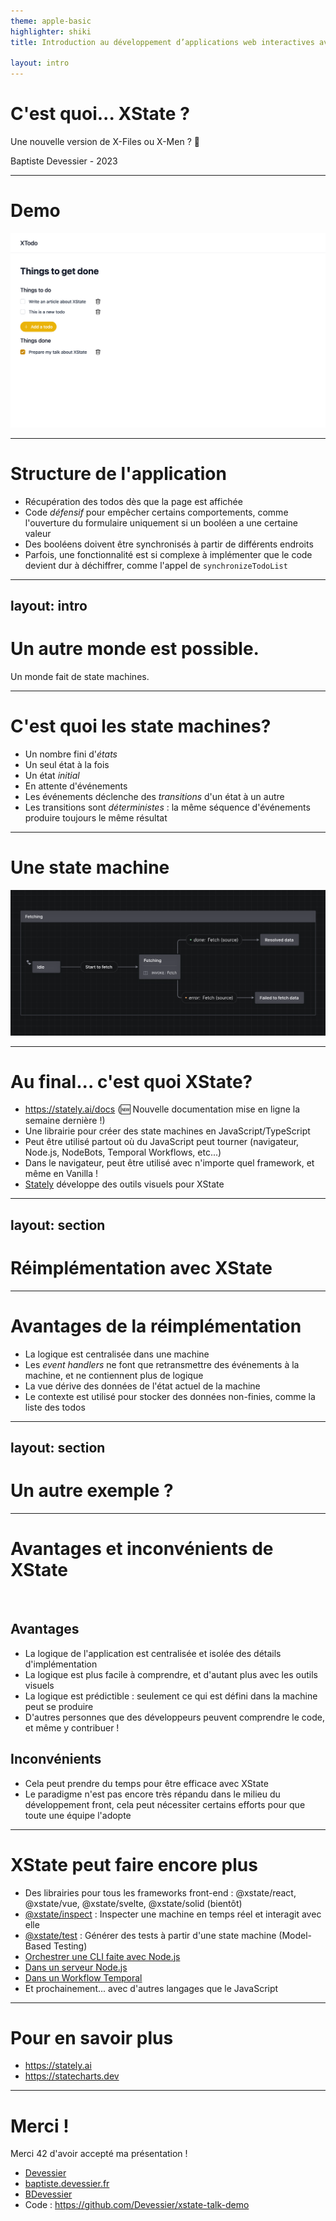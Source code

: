```yaml
---
theme: apple-basic
highlighter: shiki
title: Introduction au développement d’applications web interactives avec XState

layout: intro
---
```


# C'est quoi... XState ?

Une nouvelle version de X-Files ou X-Men ? 🤔

<div class="absolute bottom-10">
  <span class="font-700">
    Baptiste Devessier - 2023
  </span>
</div>

---

# Demo

<a href="https://xstate-talk-todo-app.netlify.app" target="_blank">

![](/Screenshot%202023-01-23%20at%2011-05-42%20https%20__xstate-talk-todo-app.netlify.app.png)

</a>

---

# Structure de l'application

- Récupération des todos dès que la page est affichée
- Code *défensif* pour empêcher certains comportements, comme l'ouverture du formulaire uniquement si un booléen a une certaine valeur
- Des booléens doivent être synchronisés à partir de différents endroits
- Parfois, une fonctionnalité est si complexe à implémenter que le code devient dur à déchiffrer, comme l'appel de `synchronizeTodoList`

<!--
Open VSCode with code for /without-xstate page

- Date fetching
- Prevent from opening the form during initial loading
- Need to 
-->

---
layout: intro
---

# Un autre monde est possible.

Un monde fait de state machines.

---

# C'est quoi les state machines?

- Un nombre fini d'*états*
- Un seul état à la fois
- Un état *initial*
- En attente d'événements
- Les événements déclenche des *transitions* d'un état à un autre
- Les transitions sont *déterministes* : la même séquence d'événements produire toujours le même résultat

---

# Une state machine

<a href="https://stately.ai/registry/editor/6fa98cfb-fe39-4479-a6a6-2db09dc872d1?machineId=d530e75e-35d7-4e78-a67f-56f6b64b6eab" target="_blank">

![](/CleanShot%202023-01-22%20at%2016.33.05%402x.png)

</a>

---

# Au final... c'est quoi XState?

- https://stately.ai/docs (🆕 Nouvelle documentation mise en ligne la semaine dernière !)
- Une librairie pour créer des state machines en JavaScript/TypeScript
- Peut être utilisé partout où du JavaScript peut tourner (navigateur, Node.js, NodeBots, Temporal Workflows, etc...)
- Dans le navigateur, peut être utilisé avec n'importe quel framework, et même en Vanilla !
- [Stately](https://stately.ai) développe des outils visuels pour XState

---
layout: section
---

# Réimplémentation avec XState

---

# Avantages de la réimplémentation

- La logique est centralisée dans une machine
- Les *event handlers* ne font que retransmettre des événements à la machine, et ne contiennent plus de logique
- La vue dérive des données de l'état actuel de la machine
- Le contexte est utilisé pour stocker des données non-finies, comme la liste des todos

---
layout: section
---

# Un autre exemple ?

---

# Avantages et inconvénients de XState

<br>

<div class="grid grid-cols-2">
<div>

## Avantages

- La logique de l'application est centralisée et isolée des détails d'implémentation
- La logique est plus facile à comprendre, et d'autant plus avec les outils visuels
- La logique est prédictible : seulement ce qui est défini dans la machine peut se produire
- D'autres personnes que des développeurs peuvent comprendre le code, et même y contribuer !

</div>

<div>

## Inconvénients

- Cela peut prendre du temps pour être efficace avec XState
- Le paradigme n'est pas encore très répandu dans le milieu du développement front, cela peut nécessiter certains efforts pour que toute une équipe l'adopte

</div>
</div>

---

# XState peut faire encore plus

- Des librairies pour tous les frameworks front-end : @xstate/react, @xstate/vue, @xstate/svelte, @xstate/solid (bientôt)
- [@xstate/inspect](https://stately.ai/docs/tools/inspector) : Inspecter une machine en temps réel et interagit avec elle
- [@xstate/test](https://stately.ai/docs/xstate/packages/xstate-test) : Générer des tests à partir d'une state machine (Model-Based Testing)
- [Orchestrer une CLI faite avec Node.js](https://github.com/mattpocock/matt-cli/blob/13953df17e05213bff1f69fb1e9e416a3996171a/src/pr.ts)
- [Dans un serveur Node.js](https://youtu.be/qqyQGEjWSAw)
- [Dans un Workflow Temporal](https://github.com/Devessier/temporal-electronic-signature)
- Et prochainement... avec d'autres langages que le JavaScript

---

# Pour en savoir plus

- https://stately.ai
- https://statecharts.dev

---

# Merci !

Merci 42 d'avoir accepté ma présentation !

- <mdi-github /> [Devessier](https://github.com/Devessier)
- <mdi-link /> [baptiste.devessier.fr](https://baptiste.devessier.fr)
- <mdi-twitter /> [BDevessier](https://twitter.com/BDevessier)
- Code : https://github.com/Devessier/xstate-talk-demo
